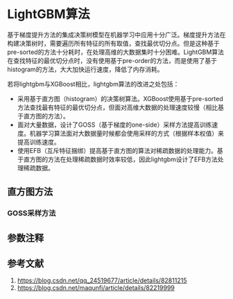 # LightGBM算法

基于梯度提升方法的集成决策树模型在机器学习中应用十分广泛。梯度提升方法在构建决策树时，需要遍历所有特征的所有取值，查找最优切分点。但是这种基于pre-sorted的方法十分耗时，在处理高维的大数据集时十分困难。LightGBM算法在查找特征的最优切分点时，没有使用基于pre-order的方法，而是使用了基于histogram的方法，大大加快运行速度，降低了内存消耗。

若将lightgbm与XGBoost相比，lightgbm算法的改进之处包括：

- 采用基于直方图（histogram）的决策树算法。XGBoost使用基于pre-sorted方法查找最有特征的最优切分点，但面对高维大数据的处理速度较慢（相比基于直方图的方法）。
- 面对大量数据，设计了GOSS（基于梯度的one-side）采样方法提高训练速度。机器学习算法面对大数据量时候都会使用采样的方式（根据样本权值）来提高训练速度。
- 使用EFB（互斥特征捆绑）提高基于直方图的算法对稀疏数据的处理能力。基于直方图的方法在处理稀疏数据时效率较低，因此lightgbm设计了EFB方法处理稀疏数据。



## 直方图方法



### GOSS采样方法





## 参数注释

##  参考文献

1. https://blog.csdn.net/qq_24519677/article/details/82811215
2. https://blog.csdn.net/maqunfi/article/details/82219999

